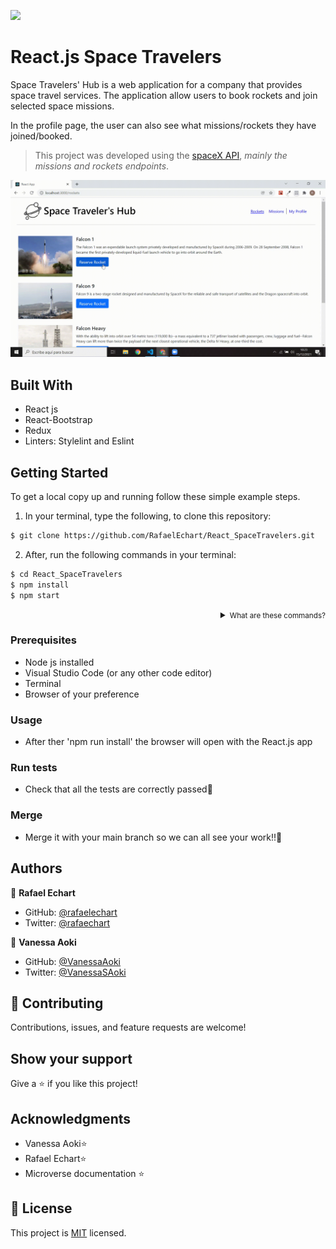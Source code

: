 ![](https://img.shields.io/badge/Microverse-blueviolet)

# React.js Space Travelers

Space Travelers' Hub is a web application for a company that provides space travel services. The application allow users to book rockets and join selected space missions. <br>

In the profile page, the user can also see what missions/rockets they have joined/booked.
> This project was developed using the [spaceX API](https://github.com/r-spacex/SpaceX-API), _mainly the missions and rockets endpoints_.

![screenshot](./src/assets/project.gif)


## Built With

- React js
- React-Bootstrap
- Redux
- Linters: Stylelint and Eslint


## Getting Started
To get a local copy up and running follow these simple example steps.
1. In your terminal, type the following, to clone this repository:
```sh
$ git clone https://github.com/RafaelEchart/React_SpaceTravelers.git
```
2. After, run the following commands in your terminal:
```sh
$ cd React_SpaceTravelers
$ npm install
$ npm start
```
<details align="right">
<summary><small>What are these commands?</summary>
- the `$ cd` command is used to move to different folders. <br>
- `$ npm install` install all the required dependencies to run the project.
- while `$ npm run start` runs the app in the development mode.</small>
</details>

### Prerequisites
- Node js installed
- Visual Studio Code (or any other code editor)
- Terminal
- Browser of your preference


### Usage

- After ther 'npm run install' the browser will open with the React.js app


### Run tests

- Check that all the tests are correctly passed🤝

### Merge

- Merge it with your main branch so we can all see your work!!🤝


## Authors

👤 **Rafael Echart**

- GitHub: [@rafaelechart](https://github.com/rafaelechart)
- Twitter: [@rafaechart](https://twitter.com/rafaechart)

👤 **Vanessa Aoki**

- GitHub: [@VanessaAoki](https://github.com/VanessaAoki)
- Twitter: [@VanessaSAoki](https://twitter.com/VanessaSAoki)


## 🤝 Contributing

Contributions, issues, and feature requests are welcome!


## Show your support

Give a ⭐️ if you like this project!

## Acknowledgments

- Vanessa Aoki⭐️
- Rafael Echart⭐️
- Microverse documentation ⭐️

## 📝 License

This project is [MIT](./MIT.md) licensed.
